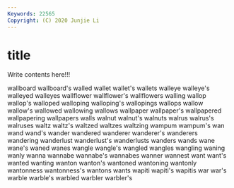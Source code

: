 ```yaml
---
Keywords: 22565
Copyright: (C) 2020 Junjie Li
---
```


# title

Write contents here!!!

wallboard 
wallboard's 
walled 
wallet 
wallet's 
wallets 
walleye 
walleye's
walleyed 
walleyes 
wallflower 
wallflower's 
wallflowers 
walling 
wallop 
wallop's 
walloped 
walloping
walloping's 
wallopings 
wallops 
wallow 
wallow's 
wallowed 
wallowing 
wallows 
wallpaper 
wallpaper's
wallpapered 
wallpapering 
wallpapers 
walls 
walnut 
walnut's 
walnuts 
walrus 
walrus's 
walruses
waltz 
waltz's 
waltzed 
waltzes 
waltzing 
wampum 
wampum's 
wan 
wand 
wand's
wander 
wandered 
wanderer 
wanderer's 
wanderers 
wandering 
wanderlust 
wanderlust's 
wanderlusts 
wanders
wands 
wane 
wane's 
waned 
wanes 
wangle 
wangle's 
wangled 
wangles 
wangling
waning 
wanly 
wanna 
wannabe 
wannabe's 
wannabes 
wanner 
wannest 
want 
want's
wanted 
wanting 
wanton 
wanton's 
wantoned 
wantoning 
wantonly 
wantonness 
wantonness's 
wantons
wants 
wapiti 
wapiti's 
wapitis 
war 
war's 
warble 
warble's 
warbled 
warbler
warbler's 
